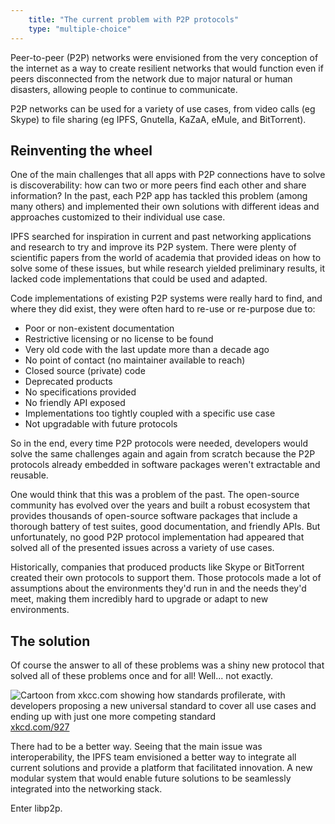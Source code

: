 ```yaml
---
    title: "The current problem with P2P protocols"
    type: "multiple-choice"
---
```


Peer-to-peer (P2P) networks were envisioned from the very conception of the internet as a way to create resilient networks that would function even if peers disconnected from the network due to major natural or human disasters, allowing people to continue to communicate.

P2P networks can be used for a variety of use cases, from video calls (eg Skype) to file sharing (eg IPFS, Gnutella, KaZaA, eMule, and BitTorrent).

## Reinventing the wheel

One of the main challenges that all apps with P2P connections have to solve is discoverability: how can two or more peers find each other and share information? In the past, each P2P app has tackled this problem (among many others) and implemented their own solutions with different ideas and approaches customized to their individual use case.

IPFS searched for inspiration in current and past networking applications and research to try and improve its P2P system. There were plenty of scientific papers from the world of academia that provided ideas on how to solve some of these issues, but while research yielded preliminary results, it lacked code implementations that could be used and adapted.

Code implementations of existing P2P systems were really hard to find, and where they did exist, they were often hard to re-use or re-purpose due to:

- Poor or non-existent documentation
- Restrictive licensing or no license to be found
- Very old code with the last update more than a decade ago
- No point of contact (no maintainer available to reach)
- Closed source (private) code
- Deprecated products
- No specifications provided
- No friendly API exposed
- Implementations too tightly coupled with a specific use case
- Not upgradable with future protocols

So in the end, every time P2P protocols were needed, developers would solve the same challenges again and again from scratch because the P2P protocols already embedded in software packages weren't extractable and reusable.

One would think that this was a problem of the past.
The open-source community has evolved over the years and built a robust ecosystem that provides thousands of open-source software packages that include a thorough battery of test suites, good documentation, and friendly APIs. But unfortunately, no good P2P protocol implementation had appeared that solved all of the presented issues across a variety of use cases.

Historically, companies that produced products like Skype or BitTorrent created their own protocols to support them. Those protocols made a lot of assumptions about the environments they'd run in and the needs they'd meet, making them incredibly hard to upgrade or adapt to new environments.

## The solution

Of course the answer to all of these problems was a shiny new protocol that solved all of these problems once and for all! Well... not exactly.

<div class="flex justify-center flex-column items-center">
    <img src="/tutorial-assets/T0009L02-standards-comic-xkcd.png" alt="Cartoon from xkcc.com showing how standards profilerate, with developers proposing a new universal standard to cover all use cases and ending up with just one more competing standard">
    <a class="tc f6 ph4 w-50 mt2 no-underline grey" href="https://xkcd.com/927/" target="_blank">xkcd.com/927</a>
</div>

There had to be a better way.
Seeing that the main issue was interoperability, the IPFS team envisioned a better way to integrate all current solutions and provide a platform that facilitated innovation. A new modular system that would enable future solutions to be seamlessly integrated into the networking stack.

Enter libp2p.
